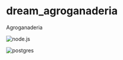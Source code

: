 # dream_agroganaderia
Agroganaderia

![node.js](https://img.shields.io/badge/Node%20JS-12-green?style=for-the-badge&logo=appveyor)

![postgres](https://img.shields.io/badge/DBMS-Postgres-blue?style=for-the-badge&logo=appveyor)


